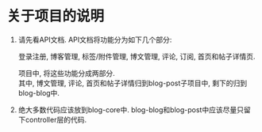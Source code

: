 # 关于项目的说明

01. 请先看API文档. API文档将功能分为如下几个部分:

    登录注册, 博客管理, 标签/附件管理, 博文管理, 评论, 订阅, 首页和帖子详情页.

    项目中, 将这些功能分成两部分.   
    其中, 博文管理, 评论, 首页和帖子详情归到blog-post子项目中, 剩下的归到blog-blog中. 

02. 绝大多数代码应该放到blog-core中. blog-blog和blog-post中应该尽量只留下controller层的代码. 
